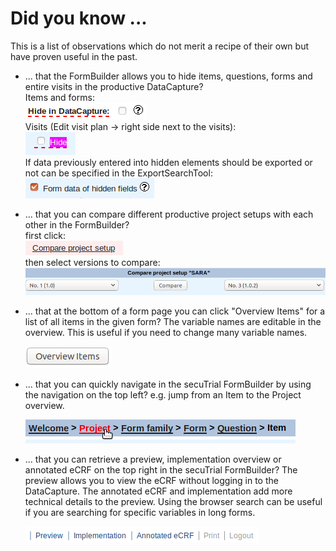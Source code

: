 # Did you know ...

This is a list of observations which do not merit a recipe of their own but have proven useful in the past.

- ... that the FormBuilder allows you to hide items, questions, forms and entire visits in the productive DataCapture?  
  Items and forms:  
  ![hide_in_dc](fig/hide_in_datacapture.png "hide_in_dc")  
  Visits (Edit visit plan -> right side next to the visits):  
  ![hide_vis](fig/hide_visit.png "hide_vis")  
  If data previously entered into hidden elements should be exported or not can be specified in the ExportSearchTool:  
  ![exp_hidden](fig/hidden_data_exportsearchtool.png "exp_hidden")  

- ... that you can compare different productive project setups with each other in the FormBuilder?  
  first click:  
  ![proj_setup_compare1](fig/compare_proj_setup1.png "compare_setup_1")  
  then select versions to compare:  
  ![proj_setup_compare2](fig/compare_proj_setup2.png "compare_setup_2")

- ... that at the bottom of a form page you can click "Overview Items" for a list of all items in the given form? 
      The variable names are editable in the overview. This is useful if you need to change many variable names.
      
  ![overview_items](fig/overview_items.png "overview_items")

- ...  that you can quickly navigate in the secuTrial FormBuilder by using the navigation on the top left? e.g. jump from an Item to the Project overview.

  ![navigation](fig/navigation.png "navigation")

- ... that you can retrieve a preview, implementation overview or annotated eCRF on the top right in the secuTrial FormBuilder? The preview allows you to view the eCRF without logging in to the DataCapture. The annotated eCRF and implementation add more technical details to the preview. Using the browser search can be useful if you are searching for specific variables in long forms.

  ![prev_imp_annoercf](fig/prev_imp_annocrf.png "prev_imp_annoercf")
